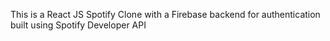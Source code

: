 This is a React JS Spotify Clone with a Firebase backend for authentication built using Spotify Developer API